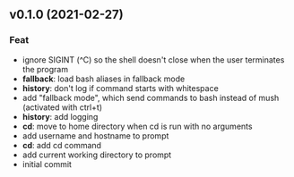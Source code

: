 ## v0.1.0 (2021-02-27)

### Feat

- ignore SIGINT (^C) so the shell doesn't close when the user terminates the program
- **fallback**: load bash aliases in fallback mode
- **history**: don't log if command starts with whitespace
- add "fallback mode", which send commands to bash instead of mush (activated with ctrl+t)
- **history**: add logging
- **cd**: move to home directory when cd is run with no arguments
- add username and hostname to prompt
- **cd**: add cd command
- add current working directory to prompt
- initial commit
